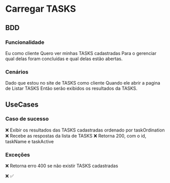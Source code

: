 # Carregar TASKS

## BDD

### Funcionalidade 

Eu como cliente
Quero ver minhas TASKS cadastradas
Para o gerenciar qual delas foram concluídas e qual delas estão abertas.

### Cenários

Dado que estou no site de TASKS como cliente
Quando ele abrir a pagina de Listar TASKS
Então serão exibidos os resultados da TASKS.

## UseCases

### Caso de sucesso

❌ Exibir os resultados das TASKS cadastradas ordenado por taskOrdination
❌ Recebe as respostas da lista de TASKS
❌ Retorna 200, com o id, taskName e taskActive

### Exceções

❌ Retorna erro 400 se não existir TASKS cadastradas

❌ ✅